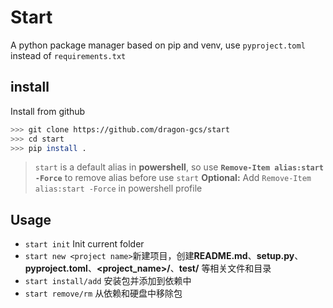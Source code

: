 # Start

A python package manager based on pip and venv, use `pyproject.toml` instead of `requirements.txt`

## install

Install from github

```bash
>>> git clone https://github.com/dragon-gcs/start
>>> cd start
>>> pip install .
```

> `start` is a default alias in **powershell**, so use **`Remove-Item alias:start -Force`** to remove alias before use `start`
> **Optional:** Add `Remove-Item alias:start -Force` in powershell profile

## Usage

- `start init` Init current folder
- `start new <project name>`新建项目，创建**README.md**、**setup.py**、**pyproject.toml**、**<project_name>/**、**test/** 等相关文件和目录
- `start install/add` 安装包并添加到依赖中
- `start remove/rm` 从依赖和硬盘中移除包
